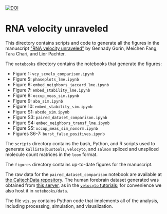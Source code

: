 [![DOI](https://zenodo.org/badge/DOI/10.5281/zenodo.6361041.svg)](https://doi.org/10.5281/zenodo.6361041)

# RNA velocity unraveled
This directory contains scripts and code to generate all the figures in the manuscript ["RNA velocity unraveled"](https://www.biorxiv.org/content/10.1101/2022.02.12.480214v1) by Gennady Gorin, Meichen Fang, Tara Chari, and Lior Pachter.

The `notebooks` directory contains the notebooks that generate the figures: 
* Figure 1: `vcy_scvelo_comparison.ipynb`
* Figure 5: `phaseplots_lme.ipynb`
* Figure 6: `embed_neighbors_jaccard_lme.ipynb`
* Figure 7: `embed_stability_lme.ipynb`
* Figure 8: `occup_meas_sim.ipynb`
* Figure 9: `aba_sim.ipynb`
* Figure 10: `embed_stability_sim.ipynb`
* Figure S1: `abcde_sim.ipynb`
* Figure S3: `paired_dataset_comparison.ipynb`
* Figure S4: `embed_neighbors_transf_lme.ipynb`
* Figure S5: `occup_meas_sim_nonorm.ipynb`
* Figures S6-7: `burst_false_positives.ipynb`

The `scripts` directory contains the bash, Python, and R scripts used to generate `kallisto|bustools`, `velocyto`, and `salmon` spliced and unspliced molecule count matrices in the `loom` format.

The `figures` directory contains up-to-date figures for the manuscript.

The raw data for the `paired_dataset_comparison` notebook are available at [the CaltechData repository](https://data.caltech.edu/records/20030). The human forebrain dataset generated was obtained from [this server](http://pklab.med.harvard.edu/velocyto/hgForebrainGlut/hgForebrainGlut.loom), as in the [`velocyto` tutorials](https://github.com/velocyto-team/velocyto-notebooks/blob/master/python/hgForebrainGlutamatergic.ipynb); for convenience we also host it in `notebooks/data`.

The file `vis.py` contains Python code that implements all of the analysis, including processing, simulation, and visualization.
